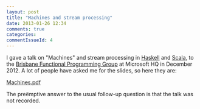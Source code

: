 ```yaml
---
layout: post
title: "Machines and stream processing"
date: 2013-01-26 12:34
comments: true
categories: 
commentIssueId: 4
---
```


I gave a talk on "Machines" and stream processing in [Haskell](https://github.com/ekmett/machines) and [Scala](https://github.com/runarorama/scala-machines), to the [Brisbane Functional Programming Group](http://www.bfpg.org/) at Microsoft HQ in December 2012. A lot of people have asked me for the slides, so here they are:

[Machines.pdf](https://www.dropbox.com/s/jrq66rhzkmz4wft/Machines.pdf)

The preëmptive answer to the usual follow-up question is that the talk was not recorded.

